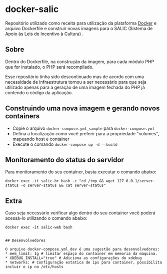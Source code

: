 # docker-salic

Repositório utilizado como receita para utilização da plataforma [Docker](http://pt.slideshare.net/vinnyfs89/docker-essa-baleia-vai-te-conquistar?qid=aed7b752-f313-4515-badd-f3bf811c8a35&v=&b=&from_search=1) e arquivo Dockerfile e construir novas imagens para o SALIC (Sistema de Apoio às Leis de Incentivo à Cultura)	.
   
## Sobre
		
Dentro do Dockerfile, na construção da imagem, para cada módulo PHP que for instalado, o PHP será recompilado.

Esse repositório tinha sido descontinuado mas de acordo com uma necessidade de infraestrutura tornou a ser necessário para que seja utilizado apenas para a geração de uma imagem fechada do PHP já contendo o código da aplicação.
		
## Construindo uma nova imagem e gerando novos containers		
		
 * Copie o arquivo ```docker-compose.yml_sample``` para ```docker-compose.yml``` 		
 * Defina a localização como você preferir para a propriedade "volumes", mapeando host e container
 * Execute o comando ``` docker-compose up -d --build	```
		
## Monitoramento do status do servidor		
		
Para monitoramento do seu container, basta executar o comando abaixo:
   	
    docker exec -it salic-br bash -c "cd /tmp && wget 127.0.0.1/server-status -o server-status && cat server-status"		

## Extra		
	
Caso seja necessário verificar algo dentro do seu container você poderá acessá-lo utilizando o comando abaixo:

    docker exec -it salic-web bash		
```

## Desenvolvedores

O arquivo docker-compose.yml_dev é uma sugestão para desenvolvedores:
* mem_limit: 1g # limitar espaço do container em memoria da maquina.
* XDEBUG_INSTALL="true" # Adiciona as configurações do xdebug
* networks: # Configuração estatica de ips para container, possibilita incluir o ip no /etc/hosts
